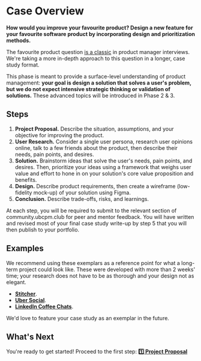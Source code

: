 # Case Overview

**How would you improve your favourite product? Design a new feature for your favourite software product by incorporating design and prioritization methods.**

The favourite product question [is a classic](https://igotanoffer.com/blogs/product-manager/favorite-product-interview-question) in product manager interviews. We're taking a more in-depth approach to this question in a longer, case study format.

This phase is meant to provide a surface-level understanding of product management: **your goal is design a solution that solves a user's problem, but we do not expect intensive strategic thinking or validation of solutions.** These advanced topics will be introduced in Phase 2 & 3.

## **Steps**

1. **Project Proposal.** Describe the situation, assumptions, and your objective for improving the product.
2. **User Research.** Consider a single user persona, research user opinions online, talk to a few friends about the product, then describe their needs, pain points, and desires.
3. **Solution.** Brainstorm ideas that solve the user's needs, pain points, and desires. Then, prioritize your ideas using a framework that weighs user value and effort to hone in on your solution's core value proposition and benefits.
4. **Design.** Describe product requirements, then create a wireframe (low-fidelity mock-up) of your solution using Figma.
5. **Conclusion.** Describe trade-offs, risks, and learnings.

At each step, you will be required to submit to the relevant section of community.ubcpm.club for peer and mentor feedback. You will have written and revised most of your final case study write-up by step 5 that you will then publish to your portfolio.

## **Examples**

We recommend using these exemplars as a reference point for what a long-term project could look like. These were developed with more than 2 weeks' time; your research does not have to be as thorough and your design not as elegant.

- **[Stitcher](https://static1.squarespace.com/static/5b608829a9e028c65a3c891a/t/5b9c36c888251b636a818c5b/1536964297475/Mark+Progano+%E2%80%93+Stitcher+Exercise.pdf)**.
- **[Uber Social](https://milap3.medium.com/uber-social-67af98846005)**.
- **[LinkedIn Coffee Chats](https://milap3.medium.com/linkedin-coffee-chats-a11a5dada217)**.

We'd love to feature your case study as an exemplar in the future.

## **What's Next**

You're ready to get started! Proceed to the first step: **[1️⃣ Project Proposal](https://community.ubcpm.club/curriculum/1-1)**
